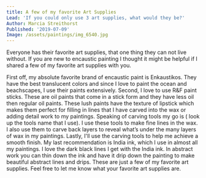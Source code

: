 ```yaml
---
title: A few of my favorite Art Supplies
Lead: 'If you could only use 3 art supplies, what would they be?'
Author: Marcia Streithorst
Published: '2019-07-09'
Image: /assets/paintings/img_6540.jpg
---
```

Everyone has their favorite art supplies, that one thing they can not live without. If you are new to encaustic painting I thought it might be helpful if I shared a few of my favorite art supplies with you.



First off, my absolute favorite brand of encaustic paint is Enkaustikos. They have the best translucent colors and since I love to paint the ocean and beachscapes, I use their paints extensively. Second, I love to use R&F paint sticks. These are oil paints that come in a stick form and they have less oil then regular oil paints. These lush paints have the texture of lipstick which makes them perfect for filling in lines that I have carved into the wax or adding detail work to my paintings. Speaking of carving tools my go is ( look up the tools name that I use). I use these tools to make fine lines in the wax. I also use them to carve back layers to reveal what’s under the many layers of wax in my paintings. Lastly, I'll use the carving tools to help me achieve a smooth finish. My last recommendation is India ink, which I use in almost all my paintings. I love the dark black lines I get with the India ink. In abstract work you can thin down the ink and have it drip down the painting to make beautiful abstract lines and drips. These are just a few of my favorite art supplies. Feel free to let me know what your favorite art supplies are.
